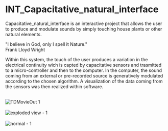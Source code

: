 # INT_Capacitative_natural_interface
Capacitative_natural_interface is an interactive project that allows the user to produce and modulate sounds by simply touching house plants or other natural elements.

"I believe in God, only I spell it Nature." <br/>
Frank Lloyd Wright

Within this system, the touch of the user produces a variation in the electrical continuity wich is capted by capacitative sensors and trasmitted to a micro-controller and then to the computer. In the computer, the sound coming from an external or pre-recorded source is generatively modulated according to the chosen algorithm. A visualization of the data coming from the sensors was then realized within software.
<br/>
<br/>

![TDMovieOut 1](https://user-images.githubusercontent.com/82780678/194761917-878c311b-f86f-4da5-95a9-ac8995b5bfde.gif)
<br/>
<br/>
![exploded view - 1](https://user-images.githubusercontent.com/82780678/194762620-ddea43b7-0c93-44da-925a-6815cb6e4657.png)
<br/>
<br/>
![normal - 1](https://user-images.githubusercontent.com/82780678/194762623-568ae5de-11f6-4250-8c10-1346932a473a.png)
<br/>
<br/>
